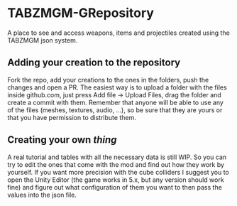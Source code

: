 # TABZMGM-GRepository
A place to see and access weapons, items and projectiles created using the TABZMGM json system. 

## Adding your creation to the repository
Fork the repo, add your creations to the ones in the folders, push the changes and open a PR. The easiest way is to upload a folder with the files inside github.com, just press Add file -> Upload Files, drag the folder and create a commit with them. Remember that anyone will be able to use any of the files (meshes, textures, audio, ...), so be sure that they are yours or that you have permission to distribute them.

## Creating your own *thing*

A real tutorial and tables with all the necessary data is still WIP. So you can try to edit the ones that come with the mod and find out how they work by yourself. If you want more precision with the cube colliders I suggest you to open the Unity Editor (the game works in 5.x, but any version should work fine) and figure out what configuration of them you want to then pass the values into the json file.

